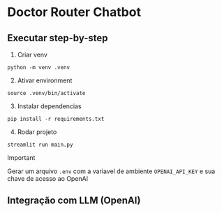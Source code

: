 # Doctor Router Chatbot

## Executar step-by-step

1. Criar venv
```
python -m venv .venv
```

2. Ativar environment
```
source .venv/bin/activate
```

3. Instalar dependencias
```
pip install -r requirements.txt
```

4. Rodar projeto
```
streamlit run main.py
```

> [!IMPORTANT]
> Gerar um arquivo `.env` com a variavel de ambiente `OPENAI_API_KEY` e sua chave de acesso ao OpenAI

## Integração com LLM (OpenAI)

